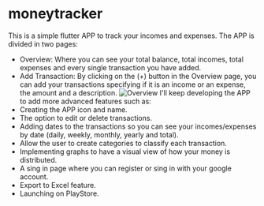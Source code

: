 # moneytracker
This is a simple flutter APP to track your incomes and expenses.
The APP is divided in two pages:
  - Overview: Where you can see your total balance, total incomes, total expenses and every single transaction you have added.
  - Add Transaction: By clicking on the (+) button in the Overview page, you can add your transactions specifying if it is an income or an expense, the amount and a description.
![Overview](https://github.com/user-attachments/assets/3fc7b550-5057-41e6-ab9c-677a306088c6)
I'll keep developing the APP to add more advanced features such as:
  - Creating the APP icon and name.
  - The option to edit or delete transactions.
  - Adding dates to the transactions so you can see your incomes/expenses by date (daily, weekly, monthly, yearly and total).
  - Allow the user to create categories to classify each transaction.
  - Implementing graphs to have a visual view of how your money is distributed.
  - A sing in page where you can register or sing in with your google account.
  - Export to Excel feature.
  - Launching on PlayStore.
